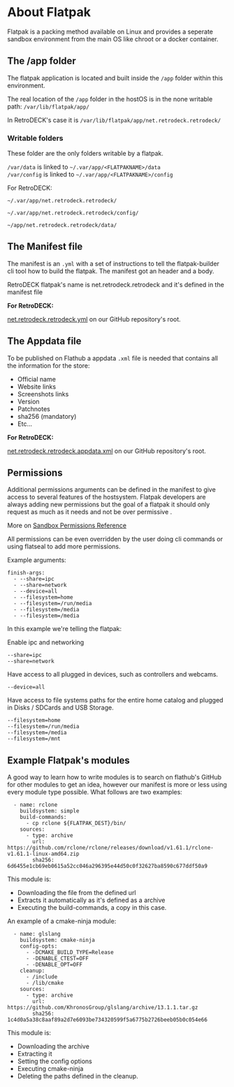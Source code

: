 # About Flatpak

Flatpak is a packing method available on Linux and provides a seperate sandbox environment from the main OS like chroot or a docker container.


## The /app folder
The flatpak application is located and built inside the `/app` folder within this environment.

The real location of the `/app` folder in the hostOS is in the none writable path: `/var/lib/flatpak/app/`

In RetroDECK's case it is `/var/lib/flatpak/app/net.retrodeck.retrodeck/`

### Writable folders

These folder are the only folders writable by a flatpak.

`/var/data` is linked to `~/.var/app/<FLATPAKNAME>/data` <br>
`/var/config` is linked to `~/.var/app/<FLATPAKNAME>/config`  <br>

For RetroDECK:

`~/.var/app/net.retrodeck.retrodeck/`

`~/.var/app/net.retrodeck.retrodeck/config/`

`~/app/net.retrodeck.retrodeck/data/`

## The Manifest file

The manifest is an `.yml` with a set of instructions to tell the flatpak-builder cli tool how to build the flatpak.
The manifest got an header and a body.

RetroDECK flatpak's name is net.retrodeck.retrodeck and it's defined in the manifest file

**For RetroDECK:**

[net.retrodeck.retrodeck.yml](https://github.com/XargonWan/RetroDECK/blob/main/net.retrodeck.retrodeck.yml) on our GitHub repository's root.

## The Appdata file

To be published on Flathub a appdata `.xml` file is needed that contains all the information for the store:

- Official name
- Website links
- Screenshots links
- Version
- Patchnotes
- sha256 (mandatory)
- Etc...

**For RetroDECK:**

[net.retrodeck.retrodeck.appdata.xml](https://github.com/XargonWan/RetroDECK/blob/main/net.retrodeck.retrodeck.appdata.xml) on our GitHub repository's root.


## Permissions

Additional permissions arguments can be defined in the manifest to give access to several features of the hostsystem. Flatpak developers are always adding new permissions but the goal of a flatpak it should only request as much as it needs and not be over permissive .

More on [Sandbox Permissions Reference](https://docs.flatpak.org/en/latest/sandbox-permissions-reference.html)

All permissions can be even overridden by the user doing cli commands or using flatseal to add more permissions.

Example arguments:


```
finish-args:
  - --share=ipc
  - --share=network
  - --device=all
  - --filesystem=home
  - --filesystem=/run/media
  - --filesystem=/media
  - --filesystem=/media
```


In this example we're telling the flatpak:

Enable ipc and networking

```
--share=ipc
--share=network
```

Have access to all plugged in devices, such as controllers and webcams.

```
--device=all
```

Have access to file systems paths for the entire home catalog and plugged in Disks / SDCards and USB Storage.

```
--filesystem=home
--filesystem=/run/media
--filesystem=/media
--filesystem=/mnt
```


## Example Flatpak's modules


A good way to learn how to write modules is to search on flathub's GitHub for other modules to get an idea, however our manifest is more or less using every module type possible. What follows are two examples:


```
  - name: rclone
    buildsystem: simple
    build-commands:
      - cp rclone ${FLATPAK_DEST}/bin/
    sources:
      - type: archive
        url: https://github.com/rclone/rclone/releases/download/v1.61.1/rclone-v1.61.1-linux-amd64.zip
        sha256: 6d6455e1cb69eb0615a52cc046a296395e44d50c0f32627ba8590c677ddf50a9
```

This module is:

- Downloading the file from the defined url
- Extracts it automatically as it's defined as a archive
- Executing the build-commands, a copy in this case.

An example of a cmake-ninja module:

```
  - name: glslang
    buildsystem: cmake-ninja
    config-opts:
      - -DCMAKE_BUILD_TYPE=Release
      - -DENABLE_CTEST=OFF
      - -DENABLE_OPT=OFF
    cleanup:
      - /include
      - /lib/cmake
    sources:
      - type: archive
        url: https://github.com/KhronosGroup/glslang/archive/13.1.1.tar.gz
        sha256: 1c4d0a5a38c8aaf89a2d7e6093be734320599f5a6775b2726beeb05b0c054e66
```

This module is:

- Downloading the archive
- Extracting it
- Setting the config options
- Executing cmake-ninja
- Deleting the paths defined in the cleanup.


